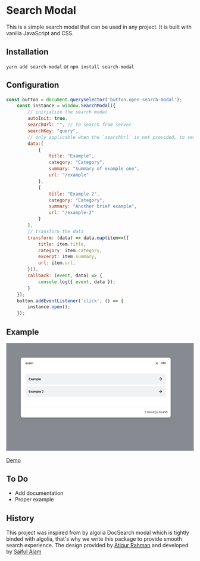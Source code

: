 # Search Modal

This is a simple search modal that can be used in any project. It is built with vanilla JavaScript and CSS.

## Installation 

`yarn add search-modal` or `npm install search-modal`

## Configuration 
```js
const button = document.querySelector('button.open-search-modal');
    const instance = window.SearchModal({
        // initialize the search modal 
        autoInit: true,
        searchUrl: "", // to search from server 
        searchKey: "query",
        // only applicable when the `searchUrl` is not provided, to search from static data or preloaded data 
        data:[
            {
                title: "Example",
                category: "Category",
                summary: "Summary of example one",
                url: "/example"
            },
            {
                title: "Example 2",
                category: "Category",
                summary: "Another brief example",
                url: "/example-2"
            }
        ],
        // transform the data 
        transform: (data) => data.map(item=>({
            title: item.title, 
            category: item.category, 
            excerpt: item.summary, 
            url: item.url,
        })),
        callback: (event, data) => {
            console.log({ event, data });
        }
    });
    button.addEventListener('click', () => {
        instance.open();
    });
```

## Example 
![demo](./screenshot.png) 

[Demo](https://search-modal.msar.me/)

## To Do 

- Add documentation
- Proper example 

## History 
This project was inspired from by algolia DocSearch modal which is tightly binded with algolia, that's why we write this package to provide smooth search experience.
The design provided by [Atiqur Rahman](//github.com/atiq-ur) and developed by [Saiful Alam](//github.com/4msar)

